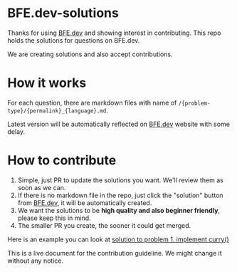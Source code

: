 # BFE.dev-solutions

Thanks for using [BFE.dev](https://bfe.dev) and showing interest in contributing. This repo holds the solutions for questions on BFE.dev.

We are creating solutions and also accept contributions.

# How it works

For each question, there are markdown files with name of `/{problem-type}/{permalink}_{language}.md`.

Latest version will be automatically reflected on [BFE.dev](https://bfe.dev) website with some delay.

# How to contribute

1. Simple, just PR to update the solutions you want. We'll review them as soon as we can. 
2. If there is no markdown file in the repo, just click the "solution" button from [BFE.dev](https://bfe.dev), it will be automatically created.
3. We want the solutions to be **high quality and also beginner friendly**, please keep this in mind.
4. The smaller PR you create, the sooner it could get merged. 


Here is an example you can look at [solution to problem 1. implement curry()](https://github.com/BFEdev/BFE.dev-solutions/blob/main/problem/implement-curry_en.md)

This is a live document for the contribution guideline. We might change it without any notice. 
